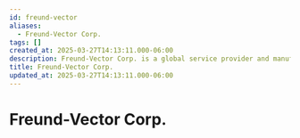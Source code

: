 ```yaml
---
id: freund-vector
aliases:
  - Freund-Vector Corp.
tags: []
created_at: 2025-03-27T14:13:11.000-06:00
description: Freund-Vector Corp. is a global service provider and manufacturer of granulating, coating and drying equipment.
title: Freund-Vector Corp.
updated_at: 2025-03-27T14:13:11.000-06:00
---
```

# Freund-Vector Corp.


